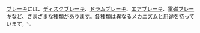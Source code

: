 [ブレーキ](https://zh.wikipedia.org/wiki/ブレーキ)には、[ディスクブレーキ](https://zh.wikipedia.org/wiki/ディスクブレーキ)、[ドラムブレーキ](https://zh.wikipedia.org/wiki/ドラムブレーキ)、[エアブレーキ](https://zh.wikipedia.org/wiki/エアブレーキ)、[電磁ブレーキ](https://zh.wikipedia.org/wiki/電磁ブレーキ)など、さまざまな種類があります。各種類は異なる[メカニズム](https://zh.wikipedia.org/wiki/メカニズム)と[用途](https://zh.wikipedia.org/wiki/用途)を持っています。␃
